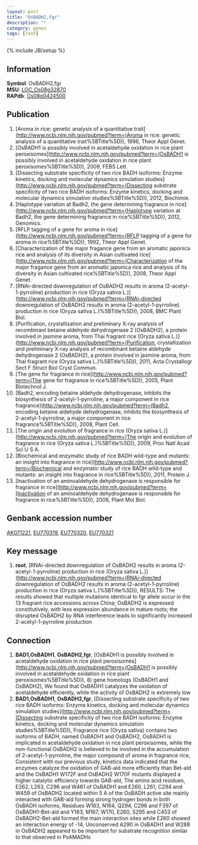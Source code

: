 ```yaml
---
layout: post
title: "OsBADH2,fgr"
description: ""
category: genes
tags: [root]
---
```

{% include JB/setup %}

## Information
__Symbol__: OsBADH2,fgr  
__MSU__: [LOC_Os08g32870](http://rice.plantbiology.msu.edu/cgi-bin/ORF_infopage.cgi?orf=LOC_Os08g32870)  
__RAPdb__: [Os08g0424500](http://rapdb.dna.affrc.go.jp/viewer/gbrowse_details/irgsp1?name=Os08g0424500)  

## Publication
1. [Aroma in rice: genetic analysis of a quantitative trait](http://www.ncbi.nlm.nih.gov/pubmed?term=(Aroma in rice: genetic analysis of a quantitative trait%5BTitle%5D)), 1996, Theor Appl Genet.
2. [OsBADH1 is possibly involved in acetaldehyde oxidation in rice plant peroxisomes](http://www.ncbi.nlm.nih.gov/pubmed?term=(OsBADH1 is possibly involved in acetaldehyde oxidation in rice plant peroxisomes%5BTitle%5D)), 2009, FEBS Lett.
3. [Dissecting substrate specificity of two rice BADH isoforms: Enzyme kinetics, docking and molecular dynamics simulation studies](http://www.ncbi.nlm.nih.gov/pubmed?term=(Dissecting substrate specificity of two rice BADH isoforms: Enzyme kinetics, docking and molecular dynamics simulation studies%5BTitle%5D)), 2012, Biochimie.
4. [Haplotype variation at Badh2, the gene determining fragrance in rice](http://www.ncbi.nlm.nih.gov/pubmed?term=(Haplotype variation at Badh2, the gene determining fragrance in rice%5BTitle%5D)), 2012, Genomics.
5. [RFLP tagging of a gene for aroma in rice](http://www.ncbi.nlm.nih.gov/pubmed?term=(RFLP tagging of a gene for aroma in rice%5BTitle%5D)), 1992, Theor Appl Genet.
6. [Characterization of the major fragance gene from an aromatic japonica rice and analysis of its diversity in Asian cultivated rice](http://www.ncbi.nlm.nih.gov/pubmed?term=(Characterization of the major fragance gene from an aromatic japonica rice and analysis of its diversity in Asian cultivated rice%5BTitle%5D)), 2008, Theor Appl Genet.
7. [RNAi-directed downregulation of OsBADH2 results in aroma (2-acetyl-1-pyrroline) production in rice (Oryza sativa L.)](http://www.ncbi.nlm.nih.gov/pubmed?term=(RNAi-directed downregulation of OsBADH2 results in aroma (2-acetyl-1-pyrroline) production in rice (Oryza sativa L.)%5BTitle%5D)), 2008, BMC Plant Biol.
8. [Purification, crystallization and preliminary X-ray analysis of recombinant betaine aldehyde dehydrogenase 2 (OsBADH2), a protein involved in jasmine aroma, from Thai fragrant rice (Oryza sativa L.)](http://www.ncbi.nlm.nih.gov/pubmed?term=(Purification, crystallization and preliminary X-ray analysis of recombinant betaine aldehyde dehydrogenase 2 (OsBADH2), a protein involved in jasmine aroma, from Thai fragrant rice (Oryza sativa L.)%5BTitle%5D)), 2011, Acta Crystallogr Sect F Struct Biol Cryst Commun.
9. [The gene for fragrance in rice](http://www.ncbi.nlm.nih.gov/pubmed?term=(The gene for fragrance in rice%5BTitle%5D)), 2005, Plant Biotechnol J.
10. [Badh2, encoding betaine aldehyde dehydrogenase, inhibits the biosynthesis of 2-acetyl-1-pyrroline, a major component in rice fragrance](http://www.ncbi.nlm.nih.gov/pubmed?term=(Badh2, encoding betaine aldehyde dehydrogenase, inhibits the biosynthesis of 2-acetyl-1-pyrroline, a major component in rice fragrance%5BTitle%5D)), 2008, Plant Cell.
11. [The origin and evolution of fragrance in rice (Oryza sativa L.)](http://www.ncbi.nlm.nih.gov/pubmed?term=(The origin and evolution of fragrance in rice (Oryza sativa L.)%5BTitle%5D)), 2009, Proc Natl Acad Sci U S A.
12. [Biochemical and enzymatic study of rice BADH wild-type and mutants: an insight into fragrance in rice](http://www.ncbi.nlm.nih.gov/pubmed?term=(Biochemical and enzymatic study of rice BADH wild-type and mutants: an insight into fragrance in rice%5BTitle%5D)), 2011, Protein J.
13. [Inactivation of an aminoaldehyde dehydrogenase is responsible for fragrance in rice](http://www.ncbi.nlm.nih.gov/pubmed?term=(Inactivation of an aminoaldehyde dehydrogenase is responsible for fragrance in rice%5BTitle%5D)), 2008, Plant Mol Biol.

## Genbank accession number
[AK071221](http://www.ncbi.nlm.nih.gov/nuccore/AK071221), [EU770319](http://www.ncbi.nlm.nih.gov/nuccore/EU770319), [EU770320](http://www.ncbi.nlm.nih.gov/nuccore/EU770320), [EU770321](http://www.ncbi.nlm.nih.gov/nuccore/EU770321)

## Key message
1. __root__, [RNAi-directed downregulation of OsBADH2 results in aroma (2-acetyl-1-pyrroline) production in rice (Oryza sativa L.)](http://www.ncbi.nlm.nih.gov/pubmed?term=(RNAi-directed downregulation of OsBADH2 results in aroma (2-acetyl-1-pyrroline) production in rice (Oryza sativa L.)%5BTitle%5D)),  RESULTS: The results showed that multiple mutations identical to fgr allele occur in the 13 fragrant rice accessions across China; OsBADH2 is expressed constitutively, with less expression abundance in mature roots; the disrupted OsBADH2 by RNA interference leads to significantly increased 2-acetyl-1-pyrroline production

## Connection
1. __BAD1,OsBADH1__, __OsBADH2,fgr__, [OsBADH1 is possibly involved in acetaldehyde oxidation in rice plant peroxisomes](http://www.ncbi.nlm.nih.gov/pubmed?term=(OsBADH1 is possibly involved in acetaldehyde oxidation in rice plant peroxisomes%5BTitle%5D)), 8) gene homologs (OsBADH1 and OsBADH2), We found that OsBADH1 catalyzes the oxidation of acetaldehyde efficiently, while the activity of OsBADH2 is extremely low
2. __BAD1,OsBADH1__, __OsBADH2,fgr__, [Dissecting substrate specificity of two rice BADH isoforms: Enzyme kinetics, docking and molecular dynamics simulation studies](http://www.ncbi.nlm.nih.gov/pubmed?term=(Dissecting substrate specificity of two rice BADH isoforms: Enzyme kinetics, docking and molecular dynamics simulation studies%5BTitle%5D)), Fragrance rice (Oryza sativa) contains two isoforms of BADH, named OsBADH1 and OsBADH2, OsBADH1 is implicated in acetaldehyde oxidation in rice plant peroxisomes, while the non-functional OsBADH2 is believed to be involved in the accumulation of 2-acetyl-1-pyrroline, the major compound of aroma in fragrance rice, Consistent with our previous study, kinetics data indicated that the enzymes catalyze the oxidation of GAB-ald more efficiently than Bet-ald and the OsBADH1 W172F and OsBADH2 W170F mutants displayed a higher catalytic efficiency towards GAB-ald, The amino acid residues, E262, L263, C296 and W461 of OsBADH1 and E260, L261, C294 and W459 of OsBADH2 located within 5 A of the OsBADH active site mainly interacted with GAB-ald forming strong hydrogen bonds in both OsBADH isoforms, Residues W163, N164, Q294, C296 and F397 of OsBADH1-Bet-ald and Y163, M167, W170, E260, S295 and C453 of OsBADH2-Bet-ald formed the main interaction sites while E260 showed an interaction energy of -14, Unconserved A290 in OsBADH1 and W288 in OsBADH2 appeared to be important for substrate recognition similar to that observed in PsAMADHs


